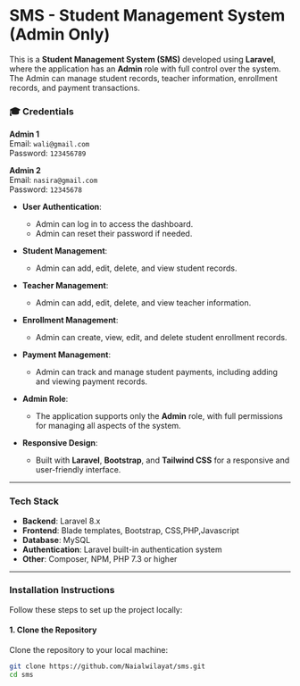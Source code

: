 # SMS - Student Management System (Admin Only)

This is a **Student Management System (SMS)** developed using **Laravel**, where the application has an **Admin** role with full control over the system. The Admin can manage student records, teacher information, enrollment records, and payment transactions.

### 🎓 Credentials

**Admin 1**  
Email: `wali@gmail.com`  
Password: `123456789`

**Admin 2**  
Email: `nasira@gmail.com`  
Password: `12345678`

- **User Authentication**:
  - Admin can log in to access the dashboard.
  - Admin can reset their password if needed.

- **Student Management**:
  - Admin can add, edit, delete, and view student records.
  
- **Teacher Management**:
  - Admin can add, edit, delete, and view teacher information.

- **Enrollment Management**:
  - Admin can create, view, edit, and delete student enrollment records.

- **Payment Management**:
  - Admin can track and manage student payments, including adding and viewing payment records.

- **Admin Role**:
  - The application supports only the **Admin** role, with full permissions for managing all aspects of the system.

- **Responsive Design**:
  - Built with **Laravel**, **Bootstrap**, and **Tailwind CSS** for a responsive and user-friendly interface.

---

### **Tech Stack**

- **Backend**: Laravel 8.x
- **Frontend**: Blade templates, Bootstrap, CSS,PHP,Javascript
- **Database**: MySQL 
- **Authentication**: Laravel built-in authentication system
- **Other**: Composer, NPM, PHP 7.3 or higher

---

### **Installation Instructions**

Follow these steps to set up the project locally:

#### 1. Clone the Repository

Clone the repository to your local machine:

```bash
git clone https://github.com/Naialwilayat/sms.git
cd sms

